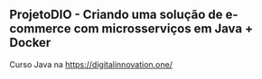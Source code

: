 ## ProjetoDIO - Criando uma solução de e-commerce com microsserviços em Java + Docker
Curso Java na https://digitalinnovation.one/
